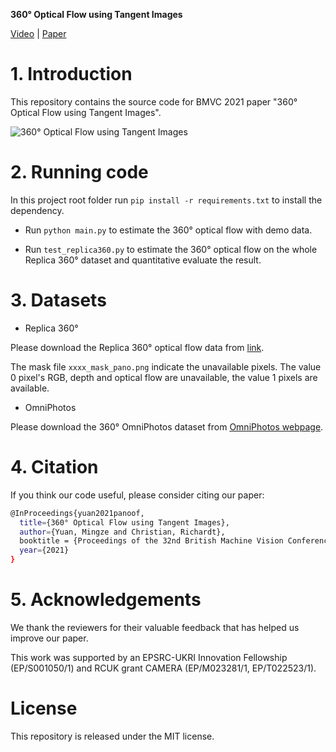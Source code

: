  **360° Optical Flow using Tangent Images**

[Video](https://youtu.be/RczNEQefOTo) | [Paper](https://arxiv.org/pdf/2112.14331.pdf)

# 1. Introduction

This repository contains the source code for BMVC 2021 paper "360° Optical Flow using Tangent Images".

![360° Optical Flow using Tangent Images](/images/method_pipeline.png)

# 2. Running code

In this project root folder run `pip install -r requirements.txt` to install the dependency.

- Run `python main.py` to estimate the 360° optical flow with demo data.

- Run `test_replica360.py` to estimate the 360° optical flow on the whole Replica 360° dataset and quantitative evaluate the result.

# 3. Datasets

- Replica 360°

Please download the Replica 360° optical flow data from [link](https://drive.google.com/file/d/14O9jP5dknguXMhAsSD5yq1_4tv3pJvm5/view?usp=sharing).

The mask file `xxxx_mask_pano.png` indicate the unavailable pixels.
The value 0 pixel's RGB, depth and optical flow are unavailable, the value 1 pixels are available.

- OmniPhotos

Please download the 360° OmniPhotos dataset from [OmniPhotos webpage](https://richardt.name/publications/omniphotos/).

# 4. Citation

If you think our code useful, please consider citing our paper:

```bash
@InProceedings{yuan2021panoof,
  title={360° Optical Flow using Tangent Images},
  author={Yuan, Mingze and Christian, Richardt},
  booktitle = {Proceedings of the 32nd British Machine Vision Conference (BMVC)},
  year={2021}
}
```

# 5. Acknowledgements

We thank the reviewers for their valuable feedback that has helped us improve our paper.

This work was supported by an EPSRC-UKRI Innovation Fellowship (EP/S001050/1) and RCUK grant CAMERA (EP/M023281/1, EP/T022523/1).

# License
This repository is released under the MIT license.
